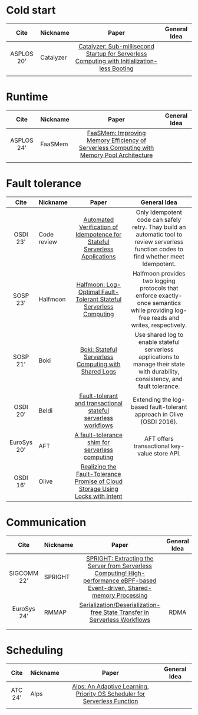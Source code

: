 # Cold start
| Cite | Nickname  | Paper |General Idea |
|:---:      |   :----------- |:---:  |:---:  |
| ASPLOS 20' | Catalyzer | [Catalyzer: Sub-millisecond Startup for Serverless Computing with Initialization-less Booting](https://dl.acm.org/doi/10.1145/3373376.3378512) |  |
|  |  |  |  |

# Runtime 
| Cite | Nickname  | Paper |General Idea |
|:---:      |   :--------- |:---:  |:---:  |
| ASPLOS 24' | FaaSMem | [FaaSMem: Improving Memory Efficiency of Serverless Computing with Memory Pool Architecture](https://dl.acm.org/doi/10.1145/3620666.3651355) |  |
|  |  |  |  |

# Fault tolerance
| Cite | Nickname  | Paper |General Idea |
|:---:      |   :----- |:---:  |:---:  |
| OSDI 23' | Code review | [Automated Verification of Idempotence for Stateful Serverless Applications](https://www.usenix.org/conference/osdi23/presentation/ding)  | Only Idempotent code can safely retry. Thay build an automatic tool to review serverless function codes to find whether meet Idempotent. |
| SOSP 23' | Halfmoon | [Halfmoon: Log-Optimal Fault-Tolerant Stateful Serverless Computing](https://dl.acm.org/doi/10.1145/3600006.3613154)  | Halfmoon provides two logging protocols that enforce exactly-once semantics while providing log-free reads and writes, respectively. |
| SOSP 21' | Boki | [Boki: Stateful Serverless Computing with Shared Logs](https://dl.acm.org/doi/10.1145/3477132.3483541)  | Use shared log to enable stateful serverless applications to manage their state with durability, consistency, and fault tolerance. |
| OSDI 20' | Beldi | [Fault-tolerant and transactional stateful serverless workflows](https://www.usenix.org/conference/osdi20/presentation/zhang-haoran)  | Extending the log-based fault-tolerant approach in Olive (OSDI 2016). |
| EuroSys 20' | AFT | [A fault-tolerance shim for serverless computing](https://dl.acm.org/doi/10.1145/3342195.3387535) | AFT offers transactional key-value store API. |
| OSDI 16' | Olive | [Realizing the Fault-Tolerance Promise of Cloud Storage Using Locks with Intent](https://www.usenix.org/conference/osdi16/technical-sessions/presentation/setty) |  |

# Communication
| Cite | Nickname  | Paper |General Idea |
|:---:      |  :--- |:---:  |:---:  |
| SIGCOMM 22' | SPRIGHT | [SPRIGHT: Extracting the Server from Serverless Computing! High-performance eBPF-based Event-driven, Shared-memory Processing](https://dl.acm.org/doi/10.1145/3544216.3544259) |  |
| EuroSys 24' | RMMAP | [Serialization/Deserialization-free State Transfer in Serverless Workflows](https://dl.acm.org/doi/10.1145/3627703.3629568) | RDMA |
|  |  |  |  |
|  |  |  |  |

# Scheduling
| Cite | Nickname  | Paper |General Idea |
|:---:      |   :----------- |:---:  |:---:  |
| ATC 24' | Alps | [Alps: An Adaptive Learning, Priority OS Scheduler for Serverless Function](https://www.usenix.org/conference/atc24/presentation/fu) |  |
|  |  |  |  |